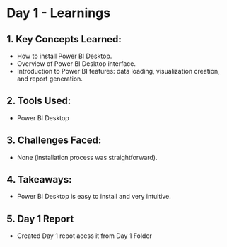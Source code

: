 # Day 1 - Learnings

## 1. Key Concepts Learned:

- How to install Power BI Desktop.
- Overview of Power BI Desktop interface.
- Introduction to Power BI features: data loading, visualization creation, and report generation.
  
## 2. Tools Used:

- Power BI Desktop
  
## 3. Challenges Faced:
- None (installation process was straightforward).
  
## 4. Takeaways:
- Power BI Desktop is easy to install and very intuitive.
  
## 5. Day 1 Report
- Created Day 1 repot acess it from Day 1 Folder
